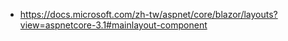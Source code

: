* https://docs.microsoft.com/zh-tw/aspnet/core/blazor/layouts?view=aspnetcore-3.1#mainlayout-component